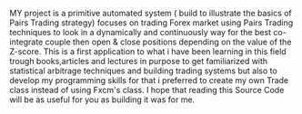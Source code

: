 MY project is a primitive automated system ( build to illustrate the basics of Pairs Trading  strategy) focuses on trading Forex market using Pairs Trading techniques to look in a dynamically and continuously way for the best co-integrate couple then open & close positions depending on the value of the Z-score.
This is a first application to what i have been learning in this field trough books,articles and lectures in purpose to get familiarized with statistical arbitrage techniques and building trading systems but also to develop my programming skills for that i preferred to create my own Trade class instead of using Fxcm's class.
I hope that reading this Source Code will be as useful for you as building it was for me.
